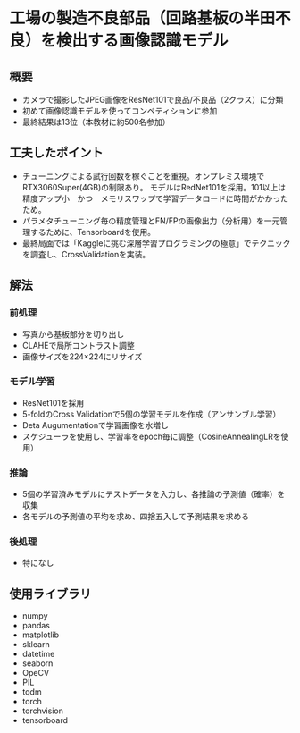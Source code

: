 # 工場の製造不良部品（回路基板の半田不良）を検出する画像認識モデル

## 概要
  * カメラで撮影したJPEG画像をResNet101で良品/不良品（2クラス）に分類
  * 初めて画像認識モデルを使ってコンペティションに参加
  * 最終結果は13位（本教材に約500名参加）

## 工夫したポイント
  * チューニングによる試行回数を稼ぐことを重視。オンプレミス環境でRTX3060Super(4GB)の制限あり。
    モデルはRedNet101を採用。101以上は精度アップ小　かつ　メモリスワップで学習データロードに時間がかかったため。
  * パラメタチューニング毎の精度管理とFN/FPの画像出力（分析用）を一元管理するために、Tensorboardを使用。
  * 最終局面では「Kaggleに挑む深層学習プログラミングの極意」でテクニックを調査し、CrossValidationを実装。

## 解法 
### 前処理
  * 写真から基板部分を切り出し
  * CLAHEで局所コントラスト調整
  * 画像サイズを224×224にリサイズ

### モデル学習
  * ResNet101を採用
  * 5-foldのCross Validationで5個の学習モデルを作成（アンサンブル学習）
  * Deta Augumentationで学習画像を水増し
  * スケジューラを使用し、学習率をepoch毎に調整（CosineAnnealingLRを使用）

### 推論
  * 5個の学習済みモデルにテストデータを入力し、各推論の予測値（確率）を収集
  * 各モデルの予測値の平均を求め、四捨五入して予測結果を求める
  
### 後処理
  * 特になし

## 使用ライブラリ
  * numpy
  * pandas
  * matplotlib
  * sklearn
  * datetime
  * seaborn
  * OpeCV
  * PIL
  * tqdm
  * torch
  * torchvision
  * tensorboard
